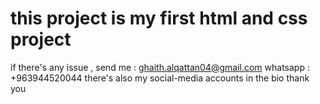 # this project is my first html and css project

if there's any issue , send me :
ghaith.alqattan04@gmail.com
whatsapp : +963944520044
there's also my social-media accounts in the bio
thank you
